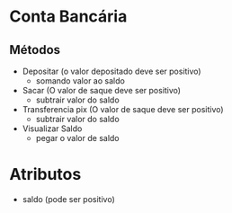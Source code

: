 # Conta Bancária

## Métodos
- Depositar (o valor depositado deve ser positivo)
  - somando valor ao saldo
- Sacar (O valor de saque deve ser positivo)
  - subtrair valor do saldo
- Transferencia pix (O valor de saque deve ser positivo)
  - subtrair valor do saldo
- Visualizar Saldo
  - pegar o valor de saldo

# Atributos
- saldo (pode ser positivo)
